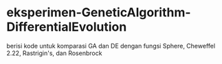 # eksperimen-GeneticAlgorithm-DifferentialEvolution
berisi kode untuk komparasi GA dan DE dengan fungsi Sphere, Cheweffel 2.22, Rastrigin's, dan Rosenbrock
